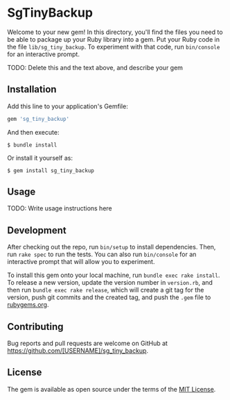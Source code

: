 # SgTinyBackup

Welcome to your new gem! In this directory, you'll find the files you need to be able to package up your Ruby library into a gem. Put your Ruby code in the file `lib/sg_tiny_backup`. To experiment with that code, run `bin/console` for an interactive prompt.

TODO: Delete this and the text above, and describe your gem

## Installation

Add this line to your application's Gemfile:

```ruby
gem 'sg_tiny_backup'
```

And then execute:

    $ bundle install

Or install it yourself as:

    $ gem install sg_tiny_backup

## Usage

TODO: Write usage instructions here

## Development

After checking out the repo, run `bin/setup` to install dependencies. Then, run `rake spec` to run the tests. You can also run `bin/console` for an interactive prompt that will allow you to experiment.

To install this gem onto your local machine, run `bundle exec rake install`. To release a new version, update the version number in `version.rb`, and then run `bundle exec rake release`, which will create a git tag for the version, push git commits and the created tag, and push the `.gem` file to [rubygems.org](https://rubygems.org).

## Contributing

Bug reports and pull requests are welcome on GitHub at https://github.com/[USERNAME]/sg_tiny_backup.

## License

The gem is available as open source under the terms of the [MIT License](https://opensource.org/licenses/MIT).

